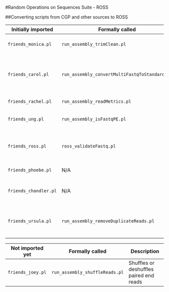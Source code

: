 #Random Operations on Sequences Suite - ROSS


##Converting scripts from CGP and other sources to ROSS

|Initially imported|Formally called|Description|
|--------------------|-------|-------|
|`friends_monica.pl`  | `run_assembly_trimClean.pl`                  | Trims and cleans a fastq file|
|`friends_carol.pl`   | `run_assembly_convertMultiFastqToStandard.pl`| Convert any fastq file to a standard four-line-per-entry format|
|`friends_rachel.pl`  | `run_assembly_readMetrics.pl`                | Prints basic read metrics|
|`friends_ung.pl`     | `run_assembly_isFastqPE.pl`                  | Determines paired-endedness|
|`friends_ross.pl`| `ross_validateFastq.pl`                      | Makes sure a fastq file is in a standard format and is unbroken |
|`friends_phoebe.pl`  | N/A                                          | Randomizes reads|
|`friends_chandler.pl`| N/A                                          | Pure perl kmer counting. No outside dependencies.|
|`friends_ursula.pl`  | `run_assembly_removeDuplicateReads.pl`       | Removes duplicate reads and/or downsamples reads|

|Not imported yet  | Formally called|Description|
|------------------|----------------|-----------|
|`friends_joey.pl`    | `run_assembly_shuffleReads.pl`               | Shuffles or deshuffles paired end reads|
